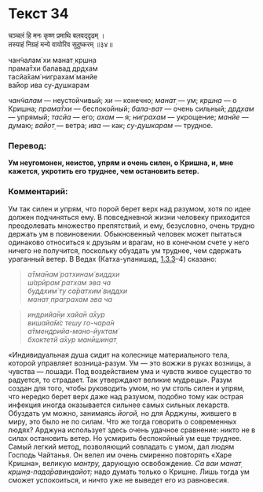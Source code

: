 # Текст 34

चञ्चलं हि मनः कृष्ण प्रमाथि बलवद्‌दृढम् ।  
तस्याहं निग्रहं मन्ये वायोरिव सुदुष्करम् ॥३४॥

чан̃чалам̇ хи манат̣ кр̣шн̣а  
прама̄тхи балавад др̣д̣хам  
тасйа̄хам̇ ниграхам̇ манйе  
ва̄йор ива су-душкарам

_чан̃чалам_ — неустойчивый; _хи_ — конечно; _манат̣_ — ум; _кр̣шн̣а_ — о Кришна; _прама̄тхи_ — беспокойный; _бала-ват_ — очень сильный; _др̣д̣хам_ — упрямый; _тасйа_ — его; _ахам_ — я; _ниграхам_ — укрощение; _манйе_ — думаю; _ва̄йот̣_ — ветра; _ива_ — как; _су-душкарам_ — трудное.

### Перевод:

**Ум неугомонен, неистов, упрям и очень силен, о Кришна, и, мне кажется, укротить его труднее, чем остановить ветер.**

### Комментарий:

Ум так силен и упрям, что порой берет верх над разумом, хотя по идее должен подчиняться ему. В повседневной жизни человеку приходится преодолевать множество препятствий, и ему, безусловно, очень трудно держать ум в повиновении. Обыкновенный человек может пытаться одинаково относиться к друзьям и врагам, но в конечном счете у него ничего не получится, поскольку обуздать ум труднее, чем сдержать ураганный ветер. В Ведах (Катха-упанишад, [1.3.3](#)–4) сказано:

> _а̄тма̄нам̇ ратхинам̇ виддхи  
> ш́арӣрам̇ ратхам эва ча  
> буддхим̇ ту са̄ратхим̇ виддхи  
> манат̣ праграхам эва ча_

> _индрийа̄н̣и хайа̄н а̄хур  
> вишайа̄м̇с тешу го-чара̄н  
> а̄тмендрийа-мано-йуктам̇  
> бхоктетй а̄хур манӣшин̣ат̣_

«Индивидуальная душа сидит на колеснице материального тела, которой управляет возница-разум. Ум — это вожжи в руках возницы, а чувства — лошади. Под воздействием ума и чувств живое существо то радуется, то страдает. Так утверждают великие мудрецы». Разум создан для того, чтобы руководить умом, но ум столь силен и упрям, что нередко берет верх даже над разумом, подобно тому как острая инфекция иногда оказывается сильнее самых сильных лекарств. Обуздать ум можно, занимаясь _йогой,_ но для Арджуны, жившего в миру, это было не по силам. Что же тогда говорить о современных людях? Арджуна использует здесь очень удачное сравнение: никто не в силах остановить ветер. Но усмирить беспокойный ум еще труднее. Самый легкий метод, позволяющий совладать с умом, дал людям Господь Чайтанья. Он велел им очень смиренно повторять «Харе Кришна», великую _мантру,_ дарующую освобождение. _Са ваи манат̣ кр̣шн̣а-пада̄равиндайот̣:_ надо думать только о Кришне. Лишь тогда ум сможет успокоиться, и ничто уже не выведет его из равновесия.